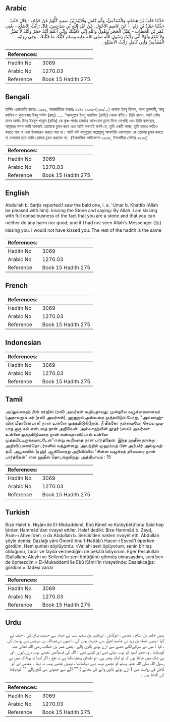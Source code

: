 ## Arabic


<div dir="rtl" lang="ar" style={{fontSize:'larger',backgroundColor:'#f8f9fa',padding:20}}>
حَدَّثَنَا خَلَفُ بْنُ هِشَامٍ، وَالْمُقَدَّمِيُّ، وَأَبُو كَامِلٍ وَقُتَيْبَةُ بْنُ سَعِيدٍ كُلُّهُمْ عَنْ حَمَّادٍ، - قَالَ خَلَفٌ حَدَّثَنَا حَمَّادُ بْنُ زَيْدٍ، - عَنْ عَاصِمٍ الأَحْوَلِ، عَنْ عَبْدِ اللَّهِ بْنِ سَرْجِسَ، قَالَ رَأَيْتُ الأَصْلَعَ - يَعْنِي عُمَرَ بْنَ الْخَطَّابِ - يُقَبِّلُ الْحَجَرَ وَيَقُولُ وَاللَّهِ إِنِّي لأُقَبِّلُكَ وَإِنِّي أَعْلَمُ أَنَّكَ حَجَرٌ وَأَنَّكَ لاَ تَضُرُّ وَلاَ تَنْفَعُ وَلَوْلاَ أَنِّي رَأَيْتُ رَسُولَ اللَّهِ صلى الله عليه وسلم قَبَّلَكَ مَا قَبَّلْتُكَ ‏.‏ وَفِي رِوَايَةِ الْمُقَدَّمِيِّ وَأَبِي كَامِلٍ رَأَيْتُ الأُصَيْلِعَ ‏.‏
</div>
<div style={{backgroundColor:'#f8f9fa',padding:20, marginBottom: 10}}><table> <thead> <tr> <th>References:</th> <th></th> </tr> </thead> <tbody><tr><td>Hadith No</td><td>3069</td></tr><tr><td>Arabic No</td><td>1270.03</td></tr><tr><td>Reference</td><td>Book 15 Hadith 275</td></tr></tbody></table></div>

## Bengali


<div dir="ltr" lang="bn" style={{fontSize:'larger',backgroundColor:'#f8f9fa',padding:20}}>
হাদিস একাডেমি নাম্বারঃ ২৯৫৯, আন্তর্জাতিক নাম্বারঃ ১২৭০ ২৯৫৯-(২৫০/...) খালাফ ইবনু হিশাম, আল মুকদ্দামী, আবূ কামিল ও কুতায়বাহ ইবনু সাঈদ (রহঃ) ..... 'আবদুল্লাহ ইবনু সারজিস (রাযিঃ) থেকে বর্ণিত। তিনি বলেন, আমি লৌহ মানব অর্থাৎ উমর ইবনুল খাত্ত্বাব (রাযিঃ) কে কৃষ্ণ পাথর হাজারে আসওয়াদ চুমো দিতে দেখেছি এবং তিনি বলেছেন, আল্লাহর শপথ আমি অবশ্যই তোমাকে চুম্বন করব এবং আমি অবশ্যই জানি যে, তুমি একটি পাথর, তুমি কারও ক্ষতিও করতে পার না এবং উপকারও করতে পার না। আমি যদি রসূলুল্লাহ সাল্লাল্লাহু আলাইহি ওয়াসাল্লাম কে তোমায় চুম্বন করতে না দেখতাম তবে আমি তোমায় চুম্বন করতাম না। (ইসলামিক ফাউন্ডেশন ২৯৩৫, ইসলামীক সেন্টার ২৯৩৩)
</div>
<div style={{backgroundColor:'#f8f9fa',padding:20, marginBottom: 10}}><table> <thead> <tr> <th>References:</th> <th></th> </tr> </thead> <tbody><tr><td>Hadith No</td><td>3069</td></tr><tr><td>Arabic No</td><td>1270.03</td></tr><tr><td>Reference</td><td>Book 15 Hadith 275</td></tr></tbody></table></div>

## English


<div dir="ltr" lang="en" style={{fontSize:'larger',backgroundColor:'#f8f9fa',padding:20}}>
Abdullah b. Sarjis reported:I saw the bald one, i. e. 'Umar b. Khattib (Allah be pleased with him). kissing the Stone and saying: By Allah. I am kissing with full consciousness of the fact that you are a stone and that you can neither do any harm nor good; and if I had not seen Allah's Messenger (ﷺ) kissing you. I would not have kissed you. The rest of the hadith is the same
</div>
<div style={{backgroundColor:'#f8f9fa',padding:20, marginBottom: 10}}><table> <thead> <tr> <th>References:</th> <th></th> </tr> </thead> <tbody><tr><td>Hadith No</td><td>3069</td></tr><tr><td>Arabic No</td><td>1270.03</td></tr><tr><td>Reference</td><td>Book 15 Hadith 275</td></tr></tbody></table></div>

## French


<div dir="ltr" lang="fr" style={{fontSize:'larger',backgroundColor:'#f8f9fa',padding:20}}>

</div>
<div style={{backgroundColor:'#f8f9fa',padding:20, marginBottom: 10}}><table> <thead> <tr> <th>References:</th> <th></th> </tr> </thead> <tbody><tr><td>Hadith No</td><td>3069</td></tr><tr><td>Arabic No</td><td>1270.03</td></tr><tr><td>Reference</td><td>Book 15 Hadith 275</td></tr></tbody></table></div>

## Indonesian


<div dir="ltr" lang="id" style={{fontSize:'larger',backgroundColor:'#f8f9fa',padding:20}}>

</div>
<div style={{backgroundColor:'#f8f9fa',padding:20, marginBottom: 10}}><table> <thead> <tr> <th>References:</th> <th></th> </tr> </thead> <tbody><tr><td>Hadith No</td><td>3069</td></tr><tr><td>Arabic No</td><td>1270.03</td></tr><tr><td>Reference</td><td>Book 15 Hadith 275</td></tr></tbody></table></div>

## Tamil


<div dir="ltr" lang="ta" style={{fontSize:'larger',backgroundColor:'#f8f9fa',padding:20}}>
அப்துல்லாஹ் பின் சர்ஜிஸ் (ரலி) அவர்கள் கூறியதாவது: முன்தலை வழுக்கையானவர் (அதாவது உமர் (ரலி) அவர்கள்), ஹஜருல் அஸ்வதை முத்தமிடும் போது, "அல்லாஹ்வின் மீதாணையாக! நான் உன்னை முத்தமிடுகிறேன். நீ தீங்கோ நன்மையோ செய்ய முடியாத ஒரு கல் என்பதை நான் அறிவேன். அல்லாஹ்வின் தூதர் (ஸல்) அவர்கள் உன்னை முத்தமிடுவதை நான் கண்டிராவிட்டால் உன்னை முத்தமிட்டிருக்கமாட்டேன்"என்று கூறியதை நான் பார்த்தேன். இந்த ஹதீஸ் நான்கு அறிவிப்பாளர்தொடர்களில் வந்துள்ளது. அவற்றில் முஹம்மத் பின் அபீபக்ர் அல்முகத்தமீ, அபூகாமில் (ரஹ்) ஆகியோரது அறிவிப்பில் "சின்ன வழுக்கத் தலையரை நான் பார்த்தேன்" என ஹதீஸ் தொடங்குகிறது. அத்தியாயம் : 15
</div>
<div style={{backgroundColor:'#f8f9fa',padding:20, marginBottom: 10}}><table> <thead> <tr> <th>References:</th> <th></th> </tr> </thead> <tbody><tr><td>Hadith No</td><td>3069</td></tr><tr><td>Arabic No</td><td>1270.03</td></tr><tr><td>Reference</td><td>Book 15 Hadith 275</td></tr></tbody></table></div>

## Turkish


<div dir="ltr" lang="tr" style={{fontSize:'larger',backgroundColor:'#f8f9fa',padding:20}}>
Bize Halef b. Hişâm ile El-Mukaddemî, Ebû Kâmil ve Kuteybetü'bnu Saîd hep birden Hammâd'dan rivayet ettiler. Halef dediki: Bize Hammâd b. Zeyd, Âsım-ı Ahvel'den, o da Abdullah b. Sercis'den naklen rivayet etti. Abdullah şöyle demiş: Dazlağı yâni Ömerü'bnu'l-Hattâb'ı Hacer-i Esved'i öperken gördüm. Hem şunları söylüyordu: «Vallahi seni öpüyorum, senin bîr taş olduğunu, zarar ve fayda vermediğini de pekâlâ biliyorum. Eğer Resulullah (Sallallahu Aleyhi ve Sellem)'in seni öptüğünü görmüş olmasaydım, seni ben de öpmezdim.» El-Mukaddemî ile Ebû Kâmil'in rivayetinde: Dezlakcağızı gördüm.» ifâdesi vardır
</div>
<div style={{backgroundColor:'#f8f9fa',padding:20, marginBottom: 10}}><table> <thead> <tr> <th>References:</th> <th></th> </tr> </thead> <tbody><tr><td>Hadith No</td><td>3069</td></tr><tr><td>Arabic No</td><td>1270.03</td></tr><tr><td>Reference</td><td>Book 15 Hadith 275</td></tr></tbody></table></div>

## Urdu


<div dir="rtl" lang="ur" style={{fontSize:'larger',backgroundColor:'#f8f9fa',padding:20}}>
ہمیں خلف بن ہشام ، مقدمی ، ابوکامل ، اورقتیبہ بن سعید سب نے حماد سے حدیث بیان کی ، خلف نے کہا : ہمیں حماد بن زید نے عاصم احول سے حدیث بیان کی ، انھوں نےعبداللہ بن سرجس سے روایت کی ، کہا : میں نے سرکےاگلے حصے سے اڑے ہوئے بالوں والے ، یعنی عمر بن خطاب رضی اللہ تعالیٰ عنہ کودیکھا ، وہ حجر اسود کو بوسہ دیتے تھے اور کہتے تھے : اللہ کی قسم!میں تجھے بوسہ دےرہاہوں ، اور بے شک میں جانتا ہوں کہ تو ایک پتھر ہے ، تو نقصان پہنچاسکتا ہے نہ نفع ، اگر ایسا نہ ہوتا کہ میں نے رسول اللہ صلی اللہ علیہ وسلم کو تجھے بوسہ دیے دیکھاتھا ، تومیں تجھے بوسہ نہ دیتا ۔ مقدمی اور ابو کامل کی روایت میں ( اڑے ہوئے بالوں والے کی بجائے ) "" آگے سے چھوٹی سی گنج والے "" کودیکھا کے الفاظ ہیں ۔
</div>
<div style={{backgroundColor:'#f8f9fa',padding:20, marginBottom: 10}}><table> <thead> <tr> <th>References:</th> <th></th> </tr> </thead> <tbody><tr><td>Hadith No</td><td>3069</td></tr><tr><td>Arabic No</td><td>1270.03</td></tr><tr><td>Reference</td><td>Book 15 Hadith 275</td></tr></tbody></table></div>